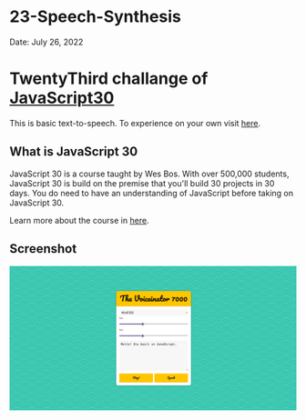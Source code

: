 # 23-Speech-Synthesis

Date: July 26, 2022

# TwentyThird challange of [JavaScript30](https://javascript30.com/)

This is basic text-to-speech. To experience on your own visit [here](https://rohit-saini7.github.io/23-Speech-Synthesis/).

## What is JavaScript 30

JavaScript 30 is a course taught by Wes Bos. With over 500,000 students, JavaScript 30 is build on the premise that you'll build 30 projects in 30 days. You do need to have an understanding of JavaScript before taking on JavaScript 30.

Learn more about the course in [here](https://javascript30.com/).

## Screenshot

![Screendhot](./assets/screenshot.png)
